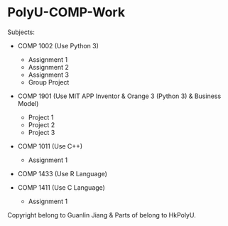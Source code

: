 # PolyU-COMP-Work

Subjects:
- COMP 1002 (Use Python 3)
  - Assignment 1
  - Assignment 2
  - Assignment 3
  - Group Project

- COMP 1901 (Use MIT APP Inventor & Orange 3 (Python 3) & Business Model)
  - Project 1
  - Project 2
  - Project 3

- COMP 1011 (Use C++)
  - Assignment 1

- COMP 1433 (Use R Language)

- COMP 1411 (Use C Language)
  - Assignment 1

Copyright belong to Guanlin Jiang & Parts of belong to HkPolyU.
